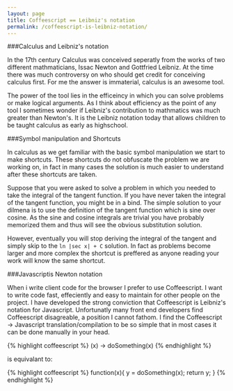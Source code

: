 ```yaml
---
layout: page
title: Coffeescript == Leibniz's notation
permalink: /coffeescript-is-leibniz-notation/
---
```



###Calculus and Leibniz's notation

In the 17th century Calculus was conceived seperatly from the works of two different mathmaticians, Issac Newton and Gottfried Leibniz. At the time there was much controversy on who should get credit for conceiving calculus first. For me the answer is immaterial, calculus is an awesome tool. 

The power of the tool lies in the efficeincy in which you can solve problems or make logical arguments. As I think about efficiency as the point of any tool I sometimes wonder if Leibniz's contribution to mathmatics was much greater than Newton's. It is the Leibniz notation today that allows children to be taught calculus as early as highschool.

###Symbol manipulation and Shortcuts

In calculus as we get familiar with the basic symbol manipulation we start to make shortcuts. These shortcuts do not obfuscate the problem we are working on, in fact in many cases the solution is much easier to understand after these shortcuts are taken. 

Suppose that you were asked to solve a problem in which you needed to take the integral of the tangent function. If you have never taken the integral of the tangent function, you might be in a bind. The simple solution to your dilmena is to use the definition of the tangent function which is sine over cosine. As the sine and cosine integrals are trivial you have probably memorized them and thus will see the obvious substitution solution.

 However, eventually you will stop deriving the integral of the tangent and simply skip to the `ln |sec x| + C` solution. In fact as problems become larger and more complex the shortcut is preffered as anyone reading your work will know the same shortcut.

###Javascriptis Newton notation

When i write client code for the browser I prefer to use Coffeescript. I want to write code fast, effeciently and easy to maintain for other people on the project. I have developed the strong conviction that Coffeescript is Leibniz's notation for Javascript. Unfortunatly many front end developers find Coffeescript disagreable, a position I cannot fathom.
  I find the Coffeescript -> Javascript translation/compilation to be so simple that in most cases it can be done manually in your head.




{% highlight coffeescript %}
(x) ->
  doSomething(x)
{% endhighlight %}

is equivalant to:

{% highlight coffeescript %}
function(x){
  y = doSomething(x);
  return y;
}
{% endhighlight %}










